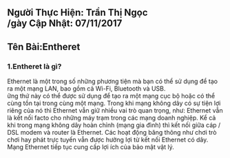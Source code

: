 Người Thực Hiện: Trần Thị Ngọc  
/gày Cập Nhật: 07/11/2017   
-----  
Tên Bài:Entheret  
-----  
### 1.Entheret là gì?  
Ethernet là một trong số những phương tiện mà bạn có thể sử dụng để tạo ra một mạng LAN, bao gồm cả Wi-Fi, Bluetooth và USB.  
ững thứ này có thể được sử dụng để tạo ra một mạng cục bộ hoặc có thể cùng tồn tại trong cùng một mạng. Trong khi mạng không dây có sự tiện lợi riêng của nó thì Ethernet vẫn giữ nhiều vai trò quan trọng, như:
Ethernet vẫn là kết nối facto cho những máy trạm trong các mạng doanh nghiệp.
Kể cả khi trong mạng không dây hoàn chỉnh (mạng gia đình) thì kết nối giữa cáp / DSL modem và router là Ethernet.
Các hoạt động băng thông như chơi trò chơi hay phát trực tuyến vẫn được hưởng lợi từ kết nối Ethernet có dây.
Mạng Ethernet tiếp tục cung cấp lợi ích của bảo mật vật lý.
